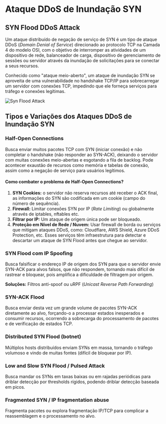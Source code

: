 # Ataque DDoS de Inundação SYN

## SYN Flood DDoS Attack
Um ataque distribuído de negação de serviço de SYN é um tipo de ataque DDoS (*Domain Denial of Service*) direcionado ao protocolo TCP na Camada 4 do modelo OSI, com o objetivo de interromper as atividades de um dispositivo de rede, balanceador de carga, dispositivo de gerenciamento de sessões ou servidor através da inundação de solicitações para se conectar a seus recursos.

Conhecido como "ataque meio-aberto", um ataque de inundação SYN se aproveita de uma vulnerabilidade no handshake TCP/IP para sobrecarregar um servidor com conexões TCP, impedindo que ele forneça serviços para tráfego e conexões legítimas.

![Syn Flood Attack](imgs/syn-flood-attack.webp)
## Tipos e Variações dos Ataques DDoS de Inundação SYN

### Half-Open Connections
Busca enviar muitos pacotes TCP com SYN (iniciar conexão) e não completar o handshake (não responder ao SYN-ACK), deixando o servidor com muitas conexões meio-abertas e esgotando a fila de backlog. Pode acontecer exaustão de recursos como memória e tabelas de conexão, assim como a negação de serviço para usuários legítimos.
#### Como combater o problema de Half-Open Connections?
1. **SYN Cookies:** o servidor não reserva recursos até receber o ACK final, as informações do SYN são codificada em um cookie (campo do número de sequência).
2. **Firewall:** Limitar conexões SYN por IP (*Rate Limiting*) ou globalmente através de iptables, nftables etc.
3. **Filtrar por IP:** Um ataque de origem única pode ser bloqueado.
4. **Proteção em Nível de Rede / Nuvem:** Usar firewall de borda ou serviços que mitigam ataques DDoS, como: Cloudflare, AWS Shield, Azure DDoS Protection, etc. Esses serviços têm infraestrutura para detectar e descartar um ataque de SYN Flood antes que chegue ao servidor.
### SYN Flood com IP Spoofing
Busca falsificar o endereço IP de origem dos SYN para que o servidor envie SYN-ACK para alvos falsos, que não respondem, tornando mais difícil de rastrear e bloquear, pois amplifica a dificuldade de filtragem por origem.

**Soluções:** Filtros anti-spoof ou uRPF (*Unicast Reverse Path Forwarding*)
### SYN-ACK Flood
Busca enviar desta vez um grande volume de pacotes SYN-ACK diretamente ao alvo, forçando-o a processar estados inesperados e consumir recursos, ocorrendo a sobrecarga do processamento de pacotes e de verificação de estados TCP.

### Distributed SYN Flood (botnet)
Múltiplos hosts distribuídos enviam SYNs em massa, tornando o tráfego volumoso e vindo de muitas fontes (difícil de bloquear por IP).

### Low and Slow SYN Flood / Pulsed Attack
Busca mandar os SYNs em taxas baixas ou em rajadas periódicas para driblar detecção por thresholds rígidos, podendo driblar detecção baseada em picos.

### Fragmented SYN / IP fragmentation abuse
Fragmenta pacotes ou explora fragmentação IP/TCP para complicar a reassemblagem e o processamento no alvo.

